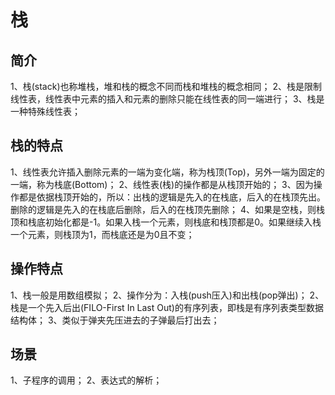 # 栈

## 简介
1、栈(stack)也称堆栈，堆和栈的概念不同而栈和堆栈的概念相同；
2、栈是限制线性表，线性表中元素的插入和元素的删除只能在线性表的同一端进行；
3、栈是一种特殊线性表；

## 栈的特点
1、线性表允许插入删除元素的一端为变化端，称为栈顶(Top)，另外一端为固定的一端，称为栈底(Bottom)；
2、线性表(栈)的操作都是从栈顶开始的；
3、因为操作都是依据栈顶开始的，所以：出栈的逻辑是先入的在栈底，后入的在栈顶先出。删除的逻辑是先入的在栈底后删除，后入的在栈顶先删除；
4、如果是空栈，则栈顶和栈底初始化都是-1。如果入栈一个元素，则栈底和栈顶都是0。如果继续入栈一个元素，则栈顶为1，而栈底还是为0且不变；

## 操作特点
1、栈一般是用数组模拟；
2、操作分为：入栈(push压入)和出栈(pop弹出)；
2、栈是一个先入后出(FILO-First In Last Out)的有序列表，即栈是有序列表类型数据结构体；
3、类似于弹夹先压进去的子弹最后打出去；

## 场景
1、子程序的调用；
2、表达式的解析；
